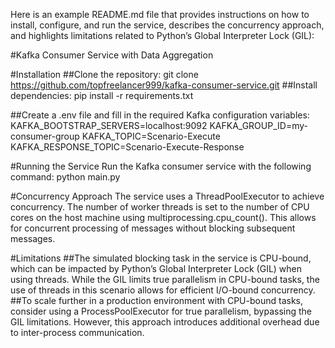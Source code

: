Here is an example README.md file that provides instructions on how to install, configure, and run the service, describes the concurrency approach, and highlights limitations related to Python’s Global Interpreter Lock (GIL):

#Kafka Consumer Service with Data Aggregation

#Installation
##Clone the repository:
git clone https://github.com/topfreelancer999/kafka-consumer-service.git
##Install dependencies:
pip install -r requirements.txt

##Create a .env file and fill in the required Kafka configuration variables:
KAFKA_BOOTSTRAP_SERVERS=localhost:9092
KAFKA_GROUP_ID=my-consumer-group
KAFKA_TOPIC=Scenario-Execute
KAFKA_RESPONSE_TOPIC=Scenario-Execute-Response

#Running the Service
Run the Kafka consumer service with the following command:
python main.py

#Concurrency Approach
The service uses a ThreadPoolExecutor to achieve concurrency. The number of worker threads is set to the number of CPU cores on the host machine using multiprocessing.cpu_count(). This allows for concurrent processing of messages without blocking subsequent messages.

#Limitations
##The simulated blocking task in the service is CPU-bound, which can be impacted by Python’s Global Interpreter Lock (GIL) when using threads. While the GIL limits true parallelism in CPU-bound tasks, the use of threads in this scenario allows for efficient I/O-bound concurrency.
##To scale further in a production environment with CPU-bound tasks, consider using a ProcessPoolExecutor for true parallelism, bypassing the GIL limitations. However, this approach introduces additional overhead due to inter-process communication.